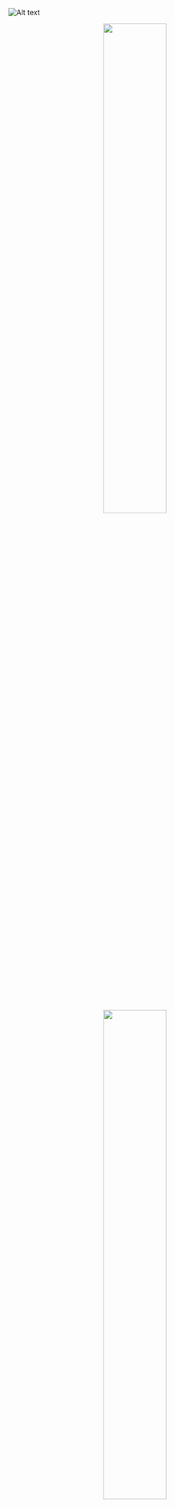 
 ![Alt text](https://static.wixstatic.com/media/832839_ebb4534fbdbc42c1bf98a5fc67c4a8d3~mv2.png/v1/fill/w_560,h_258,al_c,q_85,usm_0.66_1.00_0.01,enc_auto/devops.png)

<p align="center">
<img src="https://static.wixstatic.com/media/832839_ebb4534fbdbc42c1bf98a5fc67c4a8d3~mv2.png/v1/fill/w_560,h_258,al_c,q_85,usm_0.66_1.00_0.01,enc_auto/devops.png" width="50%" height="50%">
</p>


<p align="center">
<img src="https://www.eginnovations.com/blog/wp-content/uploads/2019/10/devops-stages.png" width="50%" height="50%">
</p>



# Comprehensive Guide for Setting up Development Environment 

A brief description of what this project does and who it's for

   ![Docker](https://img.shields.io/badge/docker-%230db7ed.svg?style=for-the-badge&logo=docker&logoColor=white)
   ![Jenkins](https://img.shields.io/badge/jenkins-%232C5263.svg?style=for-the-badge&logo=jenkins&logoColor=white)
   ![Postgres](https://img.shields.io/badge/postgres-%23316192.svg?style=for-the-badge&logo=postgresql&logoColor=white)
   ![GitHub](https://img.shields.io/badge/github-%23121011.svg?style=for-the-badge&logo=github&logoColor=white)
   ![Kubernetes](https://img.shields.io/badge/kubernetes-%23326ce5.svg?style=for-the-badge&logo=kubernetes&logoColor=white)

## Table of Contents

* [Introduction](#Introduction)
 - [2.	Prerequisites](https://github.com/matiassingers/awesome-readme)
 - [3.	Setting Up Development Environment](https://bulldogjob.com) 
   
    - [Create Dockerized Development Images](https://bulldogjob.com)
    - [PostgreSQL Database Setup](https://bulldogjob.com)
    - [Version Control for Dockerfiles](https://bulldogjob.com)
 - [4. Automation with Jenkins Multi-Stage Pipeline](https://bulldogjob.com)
 

    -  [Install Jenkins Plugins](https://bulldogjob.com)
    -  [Configure Jenkins Integration](https://bulldogjob.com)
    -  [Write Jenkinsfile](https://bulldogjob.com)
    -  [Integrate Kubernetes Deployment](https://bulldogjob.com)
 - [5. Implementing CI/CD](https://bulldogjob.com) 
 - [6. Conclusion](https://bulldogjob.com)



## Introduction

This comprehensive guide outlines the process of setting up a robust and scalable development environment using Docker, Kubernetes, PostgreSQL, and Jenkins multi-stage pipelines. The goal is to enhance the development workflow, improve collaboration, and automate the deployment process.

## 2. Prerequisites

Before proceeding, ensure the following prerequisites are met:  
•	Docker is installed and running.  
•	Kubernetes cluster is up and running   
•	PostgreSQL database server is accessible.  
•	Jenkins is installed and configured.

## 3. Setting Up Development Environment
### Create Dockerized Development Images
•	Create Docker images for each application component, including the application services and dependencies.   
•	Write Dockerfiles to define the environment and    package the applications.  
•	Tag and push the images to a container registry.
### PostgreSQL Database Setup
•	Create PostgreSQL database for development and testing
### Version Control for Dockerfiles and Compose Files
•	Store Dockerfiles and Kubernetes manifests in the version control system (Git).
•	Ensure versioning and proper documentation for traceability.


## 4. Automation with Jenkins Multi-Stage Pipeline
### Install Jenkins Plugins
•  Install necessary Jenkins plugins, including Docker, Kubernetes, git
### Configure Jenkins Integration
•	Configure Jenkins to connect to the version control system (GitHub).  
•	Set up webhooks or polling to trigger builds on code changes.  
•	Configure Jenkins credentials for Docker registry and PostgreSQL database access.
### Write Jenkinsfile
•	Create a Jenkinsfile in the project repository to define the multi-stage pipeline.  
•	Define stages such as Git checkout,Build, Push, and Deploy.
### Integrate Kubernetes Deployment
•	Use Kubernetes manifests (YAML files) for deploying the application.  
•	Integrate Kubernetes commands into the Jenkins pipeline to apply the manifests.  
•	Ensure secret management for sensitive Kubernetes configurations.
## 5. Implementing CI/CD
•	Set up continuous integration to trigger the Jenkins pipeline on code changes.  
•	Implement continuous deployment to automatically deploy to development or staging environments.
##  6. Conclusion
• This guide provides a comprehensive approach to setting up a development environment using Docker, Kubernetes, PostgreSQL, and Jenkins multi-stage pipelines. By following these steps, your development team can achieve an efficient, scalable, and automated workflow, fostering collaboration and ensuring the reliability of your applications.

## Installation Documents

 - [1. Docker Desktop](https://awesomeopensource.com/project/elangosundar/awesome-README-templates)
 - [2. Jenkins](https://github.com/matiassingers/awesome-readme)
 - [3. PostgreSQL](https://bulldogjob.com) 
 - [4. Kubernetes](https://bulldogjob.com)
 - [5. MultiStage Pipelines](https://bulldogjob.com)


